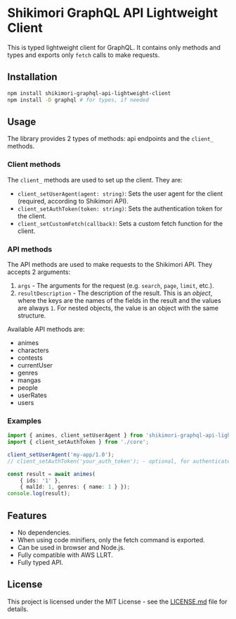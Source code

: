 # Shikimori GraphQL API Lightweight Client

This is typed lightweight client for GraphQL. It contains only methods and types
and exports only `fetch` calls to make requests.

## Installation

```bash
npm install shikimori-graphql-api-lightweight-client
npm install -D graphql # for types, if needed
```

## Usage

The library provides 2 types of methods: api endpoints and the `client_` methods.

### Client methods

The `client_` methods are used to set up the client. They are:

- `client_setUserAgent(agent: string)`: Sets the user agent for the client (required, according to Shikimori API).
- `client_setAuthToken(token: string)`: Sets the authentication token for the client.
- `client_setCustomFetch(callback)`: Sets a custom fetch function for the client.

### API methods

The API methods are used to make requests to the Shikimori API. They accepts 2 arguments:

1. `args` - The arguments for the request (e.g. `search`, `page`, `limit`, etc.).
2. `resultDescription` - The description of the result.
   This is an _object_, where the keys are the names of the fields in the result and the values are always `1`. For
   nested objects, the value is an object with the same structure.

Available API methods are:

- animes
- characters
- contests
- currentUser
- genres
- mangas
- people
- userRates
- users

### Examples

```typescript
import { animes, client_setUserAgent } from 'shikimori-graphql-api-lightweight-client';
import { client_setAuthToken } from './core';

client_setUserAgent('my-app/1.0');
// client_setAuthToken('your_auth_token'); - optional, for authenticated requests

const result = await animes(
    { ids: '1' },
    { malId: 1, genres: { name: 1 } });
console.log(result);
```

## Features

- No dependencies.
- When using code minifiers, only the fetch command is exported.
- Can be used in browser and Node.js.
- Fully compatible with AWS LLRT.
- Fully typed API.

## License

This project is licensed under the MIT License - see the [LICENSE.md](LICENSE.md) file for details.
